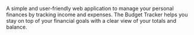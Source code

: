 A simple and user-friendly web application to manage your personal finances by tracking income and expenses. The Budget Tracker helps you stay on top of your financial goals with a clear view of your totals and balance.
